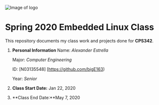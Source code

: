 ![Image of logo](https://www.newpaltz.edu/media/identity/logos/newpaltzlogo.jpg)

# Spring 2020 Embedded Linux Class

This repository documents my class work and projects done for **CPS342**.

1. **Personal Information**
    Name: *Alexander Estrella*
    
    Major: *Computer Engineering*
    
    ID: [N03135548] [https://github.com/bigE163)
    
    Year: *Senior*
    
2. **Class Start Date:** Jan 22, 2020

3. **Class End Date:**May 7, 2020
    
